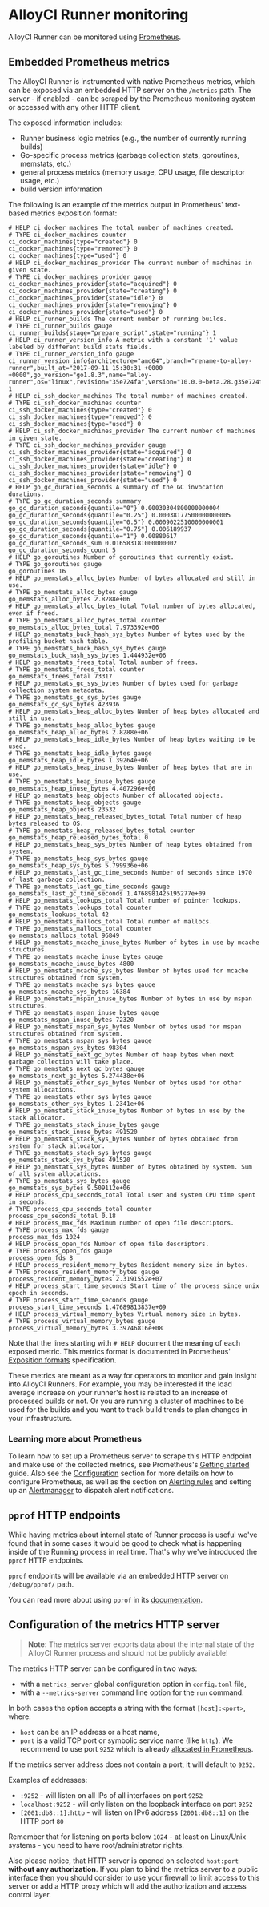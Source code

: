 # AlloyCI Runner monitoring

AlloyCI Runner can be monitored using [Prometheus].

## Embedded Prometheus metrics

The AlloyCI Runner is instrumented with native Prometheus
metrics, which can be exposed via an embedded HTTP server on the `/metrics`
path. The server - if enabled - can be scraped by the Prometheus monitoring
system or accessed with any other HTTP client.

The exposed information includes:

- Runner business logic metrics (e.g., the number of currently running builds)
- Go-specific process metrics (garbage collection stats, goroutines, memstats, etc.)
- general process metrics (memory usage, CPU usage, file descriptor usage, etc.)
- build version information

The following is an example of the metrics output in Prometheus'
text-based metrics exposition format:

```
# HELP ci_docker_machines The total number of machines created.
# TYPE ci_docker_machines counter
ci_docker_machines{type="created"} 0
ci_docker_machines{type="removed"} 0
ci_docker_machines{type="used"} 0
# HELP ci_docker_machines_provider The current number of machines in given state.
# TYPE ci_docker_machines_provider gauge
ci_docker_machines_provider{state="acquired"} 0
ci_docker_machines_provider{state="creating"} 0
ci_docker_machines_provider{state="idle"} 0
ci_docker_machines_provider{state="removing"} 0
ci_docker_machines_provider{state="used"} 0
# HELP ci_runner_builds The current number of running builds.
# TYPE ci_runner_builds gauge
ci_runner_builds{stage="prepare_script",state="running"} 1
# HELP ci_runner_version_info A metric with a constant '1' value labeled by different build stats fields.
# TYPE ci_runner_version_info gauge
ci_runner_version_info{architecture="amd64",branch="rename-to-alloy-runner",built_at="2017-09-11 15:30:31 +0000 +0000",go_version="go1.8.3",name="alloy-runner",os="linux",revision="35e724fa",version="10.0.0~beta.28.g35e724fa"} 1
# HELP ci_ssh_docker_machines The total number of machines created.
# TYPE ci_ssh_docker_machines counter
ci_ssh_docker_machines{type="created"} 0
ci_ssh_docker_machines{type="removed"} 0
ci_ssh_docker_machines{type="used"} 0
# HELP ci_ssh_docker_machines_provider The current number of machines in given state.
# TYPE ci_ssh_docker_machines_provider gauge
ci_ssh_docker_machines_provider{state="acquired"} 0
ci_ssh_docker_machines_provider{state="creating"} 0
ci_ssh_docker_machines_provider{state="idle"} 0
ci_ssh_docker_machines_provider{state="removing"} 0
ci_ssh_docker_machines_provider{state="used"} 0
# HELP go_gc_duration_seconds A summary of the GC invocation durations.
# TYPE go_gc_duration_seconds summary
go_gc_duration_seconds{quantile="0"} 0.00030304800000000004
go_gc_duration_seconds{quantile="0.25"} 0.00038177500000000005
go_gc_duration_seconds{quantile="0.5"} 0.0009022510000000001
go_gc_duration_seconds{quantile="0.75"} 0.006189937
go_gc_duration_seconds{quantile="1"} 0.00880617
go_gc_duration_seconds_sum 0.016583181000000002
go_gc_duration_seconds_count 5
# HELP go_goroutines Number of goroutines that currently exist.
# TYPE go_goroutines gauge
go_goroutines 16
# HELP go_memstats_alloc_bytes Number of bytes allocated and still in use.
# TYPE go_memstats_alloc_bytes gauge
go_memstats_alloc_bytes 2.8288e+06
# HELP go_memstats_alloc_bytes_total Total number of bytes allocated, even if freed.
# TYPE go_memstats_alloc_bytes_total counter
go_memstats_alloc_bytes_total 7.973392e+06
# HELP go_memstats_buck_hash_sys_bytes Number of bytes used by the profiling bucket hash table.
# TYPE go_memstats_buck_hash_sys_bytes gauge
go_memstats_buck_hash_sys_bytes 1.444932e+06
# HELP go_memstats_frees_total Total number of frees.
# TYPE go_memstats_frees_total counter
go_memstats_frees_total 73317
# HELP go_memstats_gc_sys_bytes Number of bytes used for garbage collection system metadata.
# TYPE go_memstats_gc_sys_bytes gauge
go_memstats_gc_sys_bytes 423936
# HELP go_memstats_heap_alloc_bytes Number of heap bytes allocated and still in use.
# TYPE go_memstats_heap_alloc_bytes gauge
go_memstats_heap_alloc_bytes 2.8288e+06
# HELP go_memstats_heap_idle_bytes Number of heap bytes waiting to be used.
# TYPE go_memstats_heap_idle_bytes gauge
go_memstats_heap_idle_bytes 1.39264e+06
# HELP go_memstats_heap_inuse_bytes Number of heap bytes that are in use.
# TYPE go_memstats_heap_inuse_bytes gauge
go_memstats_heap_inuse_bytes 4.407296e+06
# HELP go_memstats_heap_objects Number of allocated objects.
# TYPE go_memstats_heap_objects gauge
go_memstats_heap_objects 23532
# HELP go_memstats_heap_released_bytes_total Total number of heap bytes released to OS.
# TYPE go_memstats_heap_released_bytes_total counter
go_memstats_heap_released_bytes_total 0
# HELP go_memstats_heap_sys_bytes Number of heap bytes obtained from system.
# TYPE go_memstats_heap_sys_bytes gauge
go_memstats_heap_sys_bytes 5.799936e+06
# HELP go_memstats_last_gc_time_seconds Number of seconds since 1970 of last garbage collection.
# TYPE go_memstats_last_gc_time_seconds gauge
go_memstats_last_gc_time_seconds 1.4768981425195277e+09
# HELP go_memstats_lookups_total Total number of pointer lookups.
# TYPE go_memstats_lookups_total counter
go_memstats_lookups_total 42
# HELP go_memstats_mallocs_total Total number of mallocs.
# TYPE go_memstats_mallocs_total counter
go_memstats_mallocs_total 96849
# HELP go_memstats_mcache_inuse_bytes Number of bytes in use by mcache structures.
# TYPE go_memstats_mcache_inuse_bytes gauge
go_memstats_mcache_inuse_bytes 4800
# HELP go_memstats_mcache_sys_bytes Number of bytes used for mcache structures obtained from system.
# TYPE go_memstats_mcache_sys_bytes gauge
go_memstats_mcache_sys_bytes 16384
# HELP go_memstats_mspan_inuse_bytes Number of bytes in use by mspan structures.
# TYPE go_memstats_mspan_inuse_bytes gauge
go_memstats_mspan_inuse_bytes 72320
# HELP go_memstats_mspan_sys_bytes Number of bytes used for mspan structures obtained from system.
# TYPE go_memstats_mspan_sys_bytes gauge
go_memstats_mspan_sys_bytes 98304
# HELP go_memstats_next_gc_bytes Number of heap bytes when next garbage collection will take place.
# TYPE go_memstats_next_gc_bytes gauge
go_memstats_next_gc_bytes 5.274438e+06
# HELP go_memstats_other_sys_bytes Number of bytes used for other system allocations.
# TYPE go_memstats_other_sys_bytes gauge
go_memstats_other_sys_bytes 1.2341e+06
# HELP go_memstats_stack_inuse_bytes Number of bytes in use by the stack allocator.
# TYPE go_memstats_stack_inuse_bytes gauge
go_memstats_stack_inuse_bytes 491520
# HELP go_memstats_stack_sys_bytes Number of bytes obtained from system for stack allocator.
# TYPE go_memstats_stack_sys_bytes gauge
go_memstats_stack_sys_bytes 491520
# HELP go_memstats_sys_bytes Number of bytes obtained by system. Sum of all system allocations.
# TYPE go_memstats_sys_bytes gauge
go_memstats_sys_bytes 9.509112e+06
# HELP process_cpu_seconds_total Total user and system CPU time spent in seconds.
# TYPE process_cpu_seconds_total counter
process_cpu_seconds_total 0.18
# HELP process_max_fds Maximum number of open file descriptors.
# TYPE process_max_fds gauge
process_max_fds 1024
# HELP process_open_fds Number of open file descriptors.
# TYPE process_open_fds gauge
process_open_fds 8
# HELP process_resident_memory_bytes Resident memory size in bytes.
# TYPE process_resident_memory_bytes gauge
process_resident_memory_bytes 2.3191552e+07
# HELP process_start_time_seconds Start time of the process since unix epoch in seconds.
# TYPE process_start_time_seconds gauge
process_start_time_seconds 1.47689813837e+09
# HELP process_virtual_memory_bytes Virtual memory size in bytes.
# TYPE process_virtual_memory_bytes gauge
process_virtual_memory_bytes 3.39746816e+08
```

Note that the lines starting with `# HELP` document the meaning of each exposed
metric. This metrics format is documented in Prometheus'
[Exposition formats](https://prometheus.io/docs/instrumenting/exposition_formats/)
specification.

These metrics are meant as a way for operators to monitor and gain insight into
AlloyCI Runners. For example, you may be interested if the load average increase
on your runner's host is related to an increase of processed builds or not. Or
you are running a cluster of machines to be used for the builds and you want to
track build trends to plan changes in your infrastructure.

### Learning more about Prometheus

To learn how to set up a Prometheus server to scrape this HTTP endpoint and
make use of the collected metrics, see Prometheus's [Getting
started](https://prometheus.io/docs/introduction/getting_started/) guide. Also
see the [Configuration](https://prometheus.io/docs/operating/configuration/)
section for more details on how to configure Prometheus, as well as the section
on [Alerting rules](https://prometheus.io/docs/alerting/rules/) and setting up
an [Alertmanager](https://prometheus.io/docs/alerting/alertmanager/) to
dispatch alert notifications.

## `pprof` HTTP endpoints

While having metrics about internal state of Runner process is useful
we've found that in some cases it would be good to check what is happening
inside of the Running process in real time. That's why we've introduced
the `pprof` HTTP endpoints.

`pprof` endpoints will be available via an embedded HTTP server on `/debug/pprof/`
path.

You can read more about using `pprof` in its [documentation][go-pprof].

## Configuration of the metrics HTTP server

> **Note:**
The metrics server exports data about the internal state of the
AlloyCI Runner process and should not be publicly available!

The metrics HTTP server can be configured in two ways:

- with a `metrics_server` global configuration option in `config.toml` file,
- with a `--metrics-server` command line option for the `run` command.

In both cases the option accepts a string with the format `[host]:<port>`,
where:

- `host` can be an IP address or a host name,
- `port` is a valid TCP port or symbolic service name (like `http`). We recommend to use port `9252` which is already [allocated in Prometheus](https://github.com/prometheus/prometheus/wiki/Default-port-allocations).

If the metrics server address does not contain a port, it will default to `9252`.

Examples of addresses:

- `:9252` - will listen on all IPs of all interfaces on port `9252`
- `localhost:9252` - will only listen on the loopback interface on port `9252`
- `[2001:db8::1]:http` - will listen on IPv6 address `[2001:db8::1]` on the HTTP port `80`

Remember that for listening on ports below `1024` - at least on Linux/Unix
systems - you need to have root/administrator rights.

Also please notice, that HTTP server is opened on selected `host:port`
**without any authorization**. If you plan to bind the metrics server
to a public interface then you should consider to use your firewall to
limit access to this server or add a HTTP proxy which will add the
authorization and access control layer.

[go-pprof]: https://golang.org/pkg/net/http/pprof/
[prometheus]: https://prometheus.io
